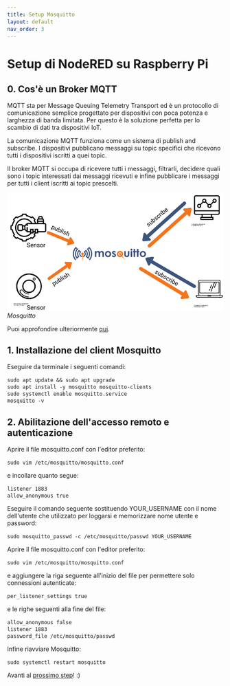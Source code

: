 ```yaml
---
title: Setup Mosquitto
layout: default
nav_order: 3
---
```


# Setup di NodeRED su Raspberry Pi

## 0. Cos'è un Broker MQTT

MQTT sta per Message Queuing Telemetry Transport ed è un protocollo di comunicazione semplice progettato per dispositivi con poca potenza e larghezza di banda limitata. Per questo è la soluzione perfetta per lo scambio di dati tra dispositivi IoT.

La comunicazione MQTT funziona come un sistema di publish and subscribe. I dispositivi pubblicano messaggi su topic specifici che ricevono tutti i dispositivi iscritti a quei topic.

Il broker MQTT si occupa di ricevere tutti i messaggi, filtrarli, decidere quali sono i topic interessati dai messaggi ricevuti e infine pubblicare i messaggi per tutti i client iscritti ai topic prescelti.

![Mosquitto](./images/mosquitto_mqtt_broker.png)  
*Mosquitto*

Puoi approfondire ulteriormente [qui](https://mosquitto.org/).

## 1. Installazione del client Mosquitto

Eseguire da terminale i seguenti comandi:

```
sudo apt update && sudo apt upgrade
sudo apt install -y mosquitto mosquitto-clients
sudo systemctl enable mosquitto.service
mosquitto -v
```

## 2. Abilitazione dell'accesso remoto e autenticazione

Aprire il file mosquitto.conf con l'editor preferito:

```
sudo vim /etc/mosquitto/mosquitto.conf
```

e incollare quanto segue:

```
listener 1883
allow_anonymous true
```

Eseguire il comando seguente sostituendo YOUR_USERNAME con il nome dell'utente che utilizzato per loggarsi e memorizzare nome utente e password:

```
sudo mosquitto_passwd -c /etc/mosquitto/passwd YOUR_USERNAME
```

Aprire il file mosquitto.conf con l'editor preferito:

```
sudo vim /etc/mosquitto/mosquitto.conf
```

e aggiungere la riga seguente all'inizio del file per permettere solo connessioni autenticate:

```
per_listener_settings true
```

e le righe seguenti alla fine del file:

```
allow_anonymous false
listener 1883
password_file /etc/mosquitto/passwd
```

Infine riavviare Mosquitto:

```
sudo systemctl restart mosquitto
```

Avanti al [prossimo step](./nodered_setup.html)! :)
